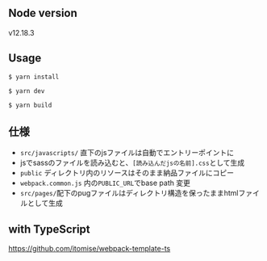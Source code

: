 ## Node version
v12.18.3

## Usage
`$ yarn install`

`$ yarn dev`

`$ yarn build`

## 仕様
- `src/javascripts/` 直下のjsファイルは自動でエントリーポイントに
- jsでsassのファイルを読み込むと、`[読み込んだjsの名前].css`として生成
- `public` ディレクトリ内のリソースはそのまま納品ファイルにコピー
- `webpack.common.js` 内の`PUBLIC_URL`でbase path 変更
- `src/pages/`配下のpugファイルはディレクトリ構造を保ったままhtmlファイルとして生成

## with TypeScript
https://github.com/itomise/webpack-template-ts
